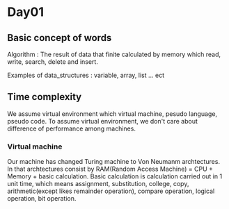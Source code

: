 # Day01

## Basic concept of words
Algorithm : The result of data that finite calculated by memory which read, write, search, delete and insert. 

Examples of data_structures : variable, array, list ... ect

## Time complexity
We assume virtual environment which virtual machine, pesudo language, pseudo code. To assume virtual environment, we don't care about difference of performance among machines.

### Virtual machine
Our machine has changed Turing machine to Von Neumanm archtectures.
In that archtectures consist by RAM(Random Access Machine) = CPU + Memory + basic calculation. 
Basic calculation is calculation carried out in 1 unit time, which means assignment, substitution, college, copy, arithmetic(except likes remainder operation), compare operation, logical operation, bit operation.